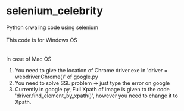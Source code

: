 # selenium_celebrity
Python crwaling code using selenium<br><br>
This code is for Windows OS<br><br>
<br>
In case of Mac OS

1. You need to give the location of Chrome driver.exe in 'driver = webdriver.Chrome()' of google.py
2. You need to solve SSL problem -> just type the error on google
3. Currently in google.py, Full Xpath of image is given to the code 'driver.find_element_by_xpath()', however you need to change it to Xpath.

